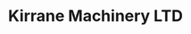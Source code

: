 ---
title: "Kirrane Machinery LTD"
url: /claremorris/kirrane-machinery-ltd/
shop: Landwirtschaftlich
---